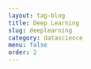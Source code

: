 ```yaml
---
layout: tag-blog
title: Deep Learning
slug: deeplearning
category: datascience
menu: false
order: 2
---
```

